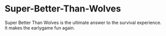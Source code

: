 # Super-Better-Than-Wolves

Super Better Than Wolves is the ultimate answer to the survival experience. It makes the earlygame fun again.

